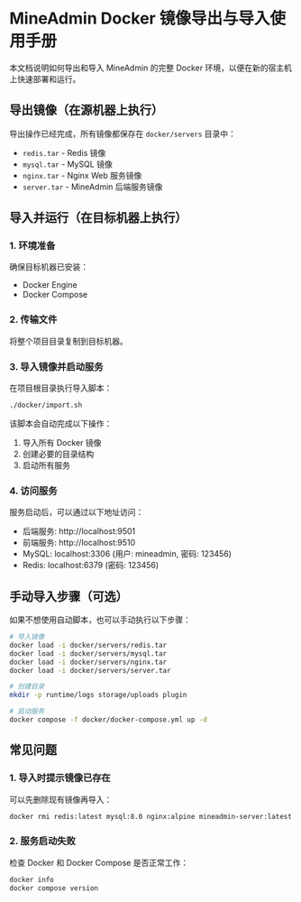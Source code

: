 # MineAdmin Docker 镜像导出与导入使用手册

本文档说明如何导出和导入 MineAdmin 的完整 Docker 环境，以便在新的宿主机上快速部署和运行。

## 导出镜像（在源机器上执行）

导出操作已经完成，所有镜像都保存在 `docker/servers` 目录中：
- `redis.tar` - Redis 镜像
- `mysql.tar` - MySQL 镜像
- `nginx.tar` - Nginx Web 服务镜像
- `server.tar` - MineAdmin 后端服务镜像

## 导入并运行（在目标机器上执行）

### 1. 环境准备

确保目标机器已安装：
- Docker Engine
- Docker Compose

### 2. 传输文件

将整个项目目录复制到目标机器。

### 3. 导入镜像并启动服务

在项目根目录执行导入脚本：

```bash
./docker/import.sh
```

该脚本会自动完成以下操作：
1. 导入所有 Docker 镜像
2. 创建必要的目录结构
3. 启动所有服务

### 4. 访问服务

服务启动后，可以通过以下地址访问：

- 后端服务: http://localhost:9501
- 前端服务: http://localhost:9510
- MySQL: localhost:3306 (用户: mineadmin, 密码: 123456)
- Redis: localhost:6379 (密码: 123456)

## 手动导入步骤（可选）

如果不想使用自动脚本，也可以手动执行以下步骤：

```bash
# 导入镜像
docker load -i docker/servers/redis.tar
docker load -i docker/servers/mysql.tar
docker load -i docker/servers/nginx.tar
docker load -i docker/servers/server.tar

# 创建目录
mkdir -p runtime/logs storage/uploads plugin

# 启动服务
docker compose -f docker/docker-compose.yml up -d
```

## 常见问题

### 1. 导入时提示镜像已存在

可以先删除现有镜像再导入：
```bash
docker rmi redis:latest mysql:8.0 nginx:alpine mineadmin-server:latest
```

### 2. 服务启动失败

检查 Docker 和 Docker Compose 是否正常工作：
```bash
docker info
docker compose version
```
